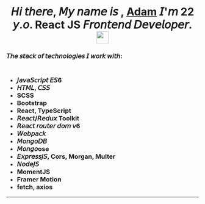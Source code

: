 <h1 align="center">𝘏𝘪 𝘵𝘩𝘦𝘳𝘦, 𝘔𝘺 𝘯𝘢𝘮𝘦 𝘪𝘴 , <a href="https://github.com/AdamTsurov" target="_blank">Adam</a> 𝘐'𝘮 22 𝘺.𝘰. React JS 𝘍𝘳𝘰𝘯𝘵𝘦𝘯𝘥 𝘋𝘦𝘷𝘦𝘭𝘰𝘱𝘦𝘳.
<img src="https://github.com/blackcater/blackcater/raw/main/images/Hi.gif" height="32"/></h1>
<h3>𝘛𝘩𝘦 𝘴𝘵𝘢𝘤𝘬 𝘰𝘧 𝘵𝘦𝘤𝘩𝘯𝘰𝘭𝘰𝘨𝘪𝘦𝘴 𝘐 𝘸𝘰𝘳𝘬 𝘸𝘪𝘵𝘩:<h3>
<ul><br>
<li>𝘑𝘢𝘷𝘢𝘚𝘤𝘳𝘪𝘱𝘵 𝘌𝘚6</li> 
<li>𝘏𝘛𝘔𝘓, 𝘊𝘚𝘚</li>
<li>SCSS</li>
<li>Bootstrap</li>
<li>React, TypeScript</li>
<li>𝘙𝘦𝘢𝘤𝘵/𝘙𝘦𝘥𝘶𝘹 Toolkit</li>
<li>𝘙𝘦𝘢𝘤𝘵 𝘳𝘰𝘶𝘵𝘦𝘳 𝘥𝘰𝘮 𝘷6</li>
<li>𝘞𝘦𝘣𝘱𝘢𝘤𝘬</li>
<li>𝘔𝘰𝘯𝘨𝘰𝘋𝘉</li>
<li>𝘔𝘰𝘯𝘨𝘰ose</li>  
<li>𝘌𝘹𝘱𝘳𝘦𝘴𝘴𝘑𝘚, Cors, Morgan, Multer</li>
<li>𝘕𝘰𝘥𝘦𝘑𝘚</li>
<li>MomentJS</li>
<li>Framer Motion</li>
<li>fetch, axios</li>  
</ul>
<hr>

